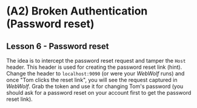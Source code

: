 # (A2) Broken Authentication (Password reset)

## Lesson 6 - Password reset
The idea is to intercept the password reset request and tamper the `Host` header. This header is used for creating
the password reset link (hint). Change the header to `localhost:9090` (or were your _WebWolf_ runs) and once "Tom clicks
the reset link", you will see the request captured in _WebWolf_. Grab the token and use it for changing Tom's password
(you should ask for a password reset on your account first to get the password reset link).